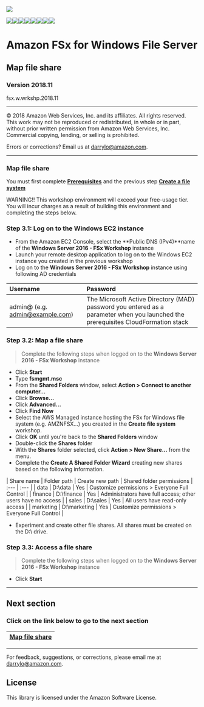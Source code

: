 ![](https://s3.amazonaws.com/aws-us-east-1/tutorial/AWS_logo_PMS_300x180.png)

![](https://s3.amazonaws.com/aws-us-east-1/tutorial/100x100_benefit_available.png)![](https://s3.amazonaws.com/aws-us-east-1/tutorial/100x100_benefit_ingergration.png)![](https://s3.amazonaws.com/aws-us-east-1/tutorial/100x100_benefit_ecryption-lock.png)![](https://s3.amazonaws.com/aws-us-east-1/tutorial/100x100_benefit_fully-managed.png)![](https://s3.amazonaws.com/aws-us-east-1/tutorial/100x100_benefit_lowcost-affordable.png)![](https://s3.amazonaws.com/aws-us-east-1/tutorial/100x100_benefit_performance.png)![](https://s3.amazonaws.com/aws-us-east-1/tutorial/100x100_benefit_scalable.png)![](https://s3.amazonaws.com/aws-us-east-1/tutorial/100x100_benefit_storage.png)

# **Amazon FSx for Windows File Server**

## Map file share

### Version 2018.11

fsx.w.wrkshp.2018.11

---

© 2018 Amazon Web Services, Inc. and its affiliates. All rights reserved. This work may not be  reproduced or redistributed, in whole or in part, without prior written permission from Amazon Web Services, Inc. Commercial copying, lending, or selling is prohibited.

Errors or corrections? Email us at [darrylo@amazon.com](mailto:darrylo@amazon.com).

---

### Map file share

You must first complete [**Prerequisites**](../0-prerequisites) and the previous step [**Create a file system**](../2-launch-clients)

WARNING!! This workshop environment will exceed your free-usage tier. You will incur charges as a result of building this environment and completing the steps below.

### Step 3.1: Log on to the Windows EC2 instance

- From the Amazon EC2 Console, select the **Public DNS (IPv4)**name of the **Windows Server 2016 - FSx Workshop** instance
- Launch your remote desktop application to log on to the Windows EC2 instance you created in the previous workshop
- Log on to the **Windows Server 2016 - FSx Workshop** instance using following AD credentials

| Username | Password |
| :--- | :--- 
| admin@<directory> (e.g. admin@example.com) | The Microsoft Active Directory (MAD) password you entered as a parameter when you launched the prerequisites CloudFormation stack|

### Step 3.2: Map a file share

> Complete the following steps when logged on to the **Windows Server 2016 - FSx Workshop** instance

- Click **Start**
- Type **fsmgmt.msc**
- From the **Shared Folders** window, select **Action > Connect to another computer...**
- Click **Browse...**
- Click **Advanced...**
- Click **Find Now**
- Select the AWS Managed instance hosting the FSx for Windows file system (e.g. AMZNFSX...) you created in the **Create file system** workshop.
- Click **OK** until you're back to the **Shared Folders** window
- Double-click the **Shares** folder
- With the **Shares** folder selected, click **Action > New Share...** from the menu.
- Complete the **Create A Shared Folder Wizard** creating new shares based on the following information.

| Share name | Folder path | Create new path | Shared folder permissions
| :--- | :--- |
| data | D:\data | Yes | Customize permissions > Everyone Full Control |
| finance | D:\finance | Yes | Administrators have full access; other users have no access |
| sales | D:\sales | Yes | All users have read-only access |
| marketing | D:\marketing | Yes | Customize permissions > Everyone Full Control |

- Experiment and create other file shares. All shares must be created on the D:\ drive.

### Step 3.3: Access a file share

> Complete the following steps when logged on to the **Windows Server 2016 - FSx Workshop** instance

- Click **Start**

---
## Next section
### Click on the link below to go to the next section

| [**Map file share**](../3-map-file-share) |
| :---
---

For feedback, suggestions, or corrections, please email me at [darrylo@amazon.com](mailto:darrylo@amazon.com).

## License

This library is licensed under the Amazon Software License.
